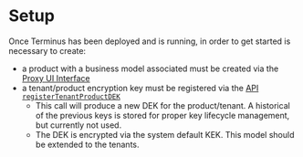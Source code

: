 # Setup

Once Terminus has been deployed and is running, in order to get started is necessary to create:

- a product with a business model associated must be created via the [Proxy UI Interface](../architecture/proxy#data-modelling-encryption-and-masking-ui)
- a tenant/product encryption key must be registered via the [API `registerTenantProductDEK`](../architecture/proxy#accesscue) 
    - This call will produce a new DEK for the product/tenant. A historical of the previous keys is stored for proper key lifecycle management, but currently not used.
    - The DEK is encrypted via the system default KEK. This model should be extended to the tenants.
